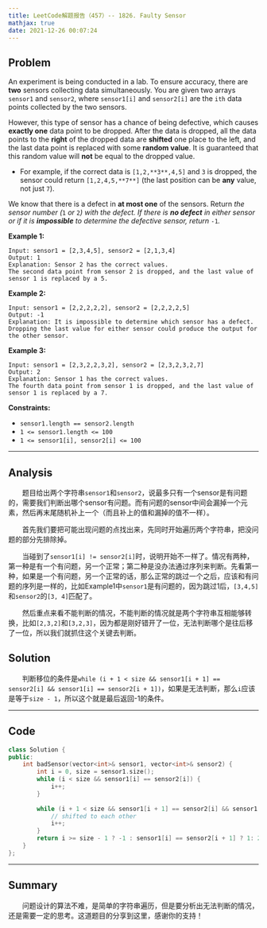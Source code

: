 ```yaml
---
title: LeetCode解题报告（457）-- 1826. Faulty Sensor
mathjax: true
date: 2021-12-26 00:07:24
---
```


## Problem

An experiment is being conducted in a lab. To ensure accuracy, there are **two** sensors collecting data simultaneously. You are given two arrays `sensor1` and `sensor2`, where `sensor1[i]` and `sensor2[i]` are the `ith` data points collected by the two sensors.

However, this type of sensor has a chance of being defective, which causes **exactly one** data point to be dropped. After the data is dropped, all the data points to the **right** of the dropped data are **shifted** one place to the left, and the last data point is replaced with some **random value**. It is guaranteed that this random value will **not** be equal to the dropped value.

- For example, if the correct data is `[1,2,**3**,4,5]` and `3` is dropped, the sensor could return `[1,2,4,5,**7**]` (the last position can be **any** value, not just `7`).

We know that there is a defect in **at most one** of the sensors. Return *the sensor number (*`1` *or* `2`*) with the defect. If there is **no defect** in either sensor or if it is **impossible** to determine the defective sensor, return* `-1`*.*

<!-- more -->

**Example 1:**

```
Input: sensor1 = [2,3,4,5], sensor2 = [2,1,3,4]
Output: 1
Explanation: Sensor 2 has the correct values.
The second data point from sensor 2 is dropped, and the last value of sensor 1 is replaced by a 5.
```

**Example 2:**

```
Input: sensor1 = [2,2,2,2,2], sensor2 = [2,2,2,2,5]
Output: -1
Explanation: It is impossible to determine which sensor has a defect.
Dropping the last value for either sensor could produce the output for the other sensor.
```

**Example 3:**

```
Input: sensor1 = [2,3,2,2,3,2], sensor2 = [2,3,2,3,2,7]
Output: 2
Explanation: Sensor 1 has the correct values.
The fourth data point from sensor 1 is dropped, and the last value of sensor 1 is replaced by a 7.
```

**Constraints:**

- `sensor1.length == sensor2.length`
- `1 <= sensor1.length <= 100`
- `1 <= sensor1[i], sensor2[i] <= 100`

---

## Analysis

&emsp;&emsp;题目给出两个字符串`sensor1`和`sensor2`，说最多只有一个sensor是有问题的，需要我们判断出哪个sensor有问题。而有问题的sensor中间会漏掉一个元素，然后再末尾随机补上一个（而且补上的值和漏掉的值不一样）。

&emsp;&emsp;首先我们要把可能出现问题的点找出来，先同时开始遍历两个字符串，把没问题的部分先排除掉。

&emsp;&emsp;当碰到了`sensor1[i] != sensor2[i]`时，说明开始不一样了。情况有两种，第一种是有一个有问题，另一个正常；第二种是没办法通过序列来判断。先看第一种，如果是一个有问题，另一个正常的话，那么正常的跳过一个之后，应该和有问题的序列是一样的，比如Example1中`sensor1`是有问题的，因为跳过1后，`[3,4,5]`和`sensor2`的`[3, 4]`匹配了。

&emsp;&emsp;然后重点来看不能判断的情况，不能判断的情况就是两个字符串互相能够转换，比如`[2,3,2]`和`[3,2,3]`，因为都是刚好错开了一位，无法判断哪个是往后移了一位，所以我们就抓住这个关键去判断。

## Solution

&emsp;&emsp;判断移位的条件是`while (i + 1 < size && sensor1[i + 1] == sensor2[i] && sensor1[i] == sensor2[i + 1])`，如果是无法判断，那么`i`应该是等于`size - 1`，所以这个就是最后返回-1的条件。

------

## Code

```c++
class Solution {
public:
    int badSensor(vector<int>& sensor1, vector<int>& sensor2) {
        int i = 0, size = sensor1.size();
        while (i < size && sensor1[i] == sensor2[i]) {
            i++;
        }
        
        while (i + 1 < size && sensor1[i + 1] == sensor2[i] && sensor1[i] == sensor2[i + 1]) {
            // shifted to each other
            i++;
        }
        return i >= size - 1 ? -1 : sensor1[i] == sensor2[i + 1] ? 1: 2;
    }
};
```

------

## Summary

&emsp;&emsp;问题设计的算法不难，是简单的字符串遍历，但是要分析出无法判断的情况，还是需要一定的思考。这道题目的分享到这里，感谢你的支持！
